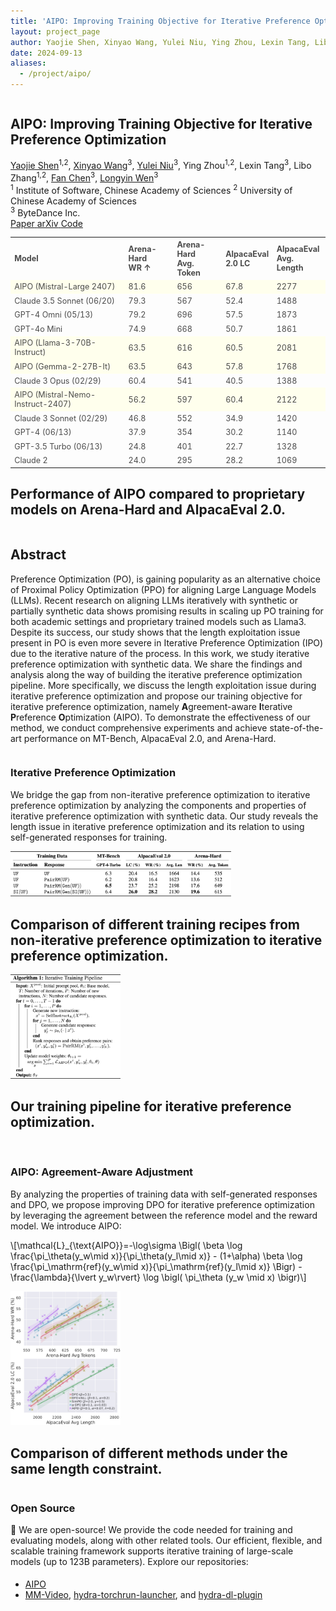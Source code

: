 ```yaml
---
title: 'AIPO: Improving Training Objective for Iterative Preference Optimization'
layout: project_page
author: Yaojie Shen, Xinyao Wang, Yulei Niu, Ying Zhou, Lexin Tang, Libo Zhang, Fan Chen, Longyin Wen
date: 2024-09-13
aliases:
  - /project/aipo/
---
```


<!--more-->

<section class="hero">
  <div class="hero-body">
    <div class="container is-max-desktop">
      <div class="columns is-centered">
        <div class="column has-text-centered">
          <h1 class="title is-1 publication-title">AIPO: Improving Training Objective for Iterative Preference
            Optimization</h1>
          <div class="is-size-5 publication-authors">
            <span class="author-block">
              <a href="https://acherstyx.github.io">Yaojie Shen</a><sup>1,2</sup>,</span>
            <span class="author-block">
              <a href="https://www.linkedin.com/in/xinyaowang/">Xinyao Wang</a><sup>3</sup>,</span>
            <span class="author-block">
              <a href="https://yuleiniu.github.io/">Yulei Niu</a><sup>3</sup>,
            </span>
            <span class="author-block">
              Ying Zhou<sup>1,2</sup>,
            </span>
            <span class="author-block">
              Lexin Tang<sup>3</sup>,
            </span>
            <span class="author-block">
              Libo Zhang<sup>1,2</sup>,
            </span>
            <span class="author-block">
              <a href="https://www.linkedin.com/in/fan-chen-42732438">Fan Chen</a><sup>3</sup>,
            </span>
            <span class="author-block">
              <a href="https://scholar.google.com/citations?user=PO9WFl0AAAAJ&hl=en">Longyin Wen</a><sup>3</sup>
            </span>
          </div>
          <div class="is-size-5 publication-authors">
            <span class="author-block"><sup>1</sup> Institute of Software, Chinese Academy of Sciences</span>
            <span class="author-block"><sup>2</sup> University of Chinese Academy of Sciences</span><br>
            <span class="author-block"><sup>3</sup> ByteDance Inc.</span>
          </div>
          <div class="column has-text-centered">
            <div class="publication-links">
              <span class="link-block">
                <a href="https://arxiv.org/pdf/2409.08845" class="external-link button is-normal is-rounded is-dark">
                  <span class="icon">
                    <i class="fas fa-file-pdf"></i>
                  </span>
                  <span>Paper</span>
                </a>
              </span>
              <span class="link-block">
                <a href="https://arxiv.org/abs/2409.08845" class="external-link button is-normal is-rounded is-dark">
                  <span class="icon">
                    <i class="ai ai-arxiv"></i>
                  </span>
                  <span>arXiv</span>
                </a>
              </span>
              <span class="link-block">
                <a href="https://github.com/bytedance/AIPO" class="external-link button is-normal is-rounded is-dark">
                  <span class="icon">
                    <i class="fab fa-github"></i>
                  </span>
                  <span>Code</span>
                </a>
              </span>
            </div>
          </div>
        </div>
      </div>
    </div>
  </div>
</section>

<section class="hero teaser">
  <div class="container is-max-desktop">
    <div class="columns is-centered">
      <div class="column is-full-width">
        <div class="content has-text-centered">
          <table style="font-size: 0.9em;">
            <tr>
              <td><b>Model</b></td>
              <td><b>Arena-Hard<br>WR &uarr;</b></td>
              <td><b>Arena-Hard<br>Avg. Token</b></td>
              <td><b>AlpacaEval<br>2.0 LC</b></td>
              <td><b>AlpacaEval<br>Avg. Length</b></td>
            </tr>
            <tr class="ours">
              <td>AIPO (Mistral-Large 2407)</td>
              <td>81.6</td>
              <td>656</td>
              <td>67.8</td>
              <td>2277</td>
            </tr>
            <tr>
              <td>Claude 3.5 Sonnet (06/20)</td>
              <td>79.3</td>
              <td>567</td>
              <td>52.4</td>
              <td>1488</td>
            </tr>
            <tr>
              <td>GPT-4 Omni (05/13)</td>
              <td>79.2</td>
              <td>696</td>
              <td>57.5</td>
              <td>1873</td>
            </tr>
            <tr>
              <td>GPT-4o Mini</td>
              <td>74.9</td>
              <td>668</td>
              <td>50.7</td>
              <td>1861</td>
            </tr>
            <tr class="ours">
              <td>AIPO (Llama-3-70B-Instruct)</td>
              <td>63.5</td>
              <td>616</td>
              <td>60.5</td>
              <td>2081</td>
            </tr>
            <tr class="ours">
              <td>AIPO (Gemma-2-27B-It)</td>
              <td>63.5</td>
              <td>643</td>
              <td>57.8</td>
              <td>1768</td>
            </tr>
            <tr>
              <td>Claude 3 Opus (02/29)</td>
              <td>60.4</td>
              <td>541</td>
              <td>40.5</td>
              <td>1388</td>
            </tr>
            <tr class="ours">
              <td>AIPO (Mistral-Nemo-Instruct-2407)</td>
              <td>56.2</td>
              <td>597</td>
              <td>60.4</td>
              <td>2122</td>
            </tr>
            <tr>
              <td>Claude 3 Sonnet (02/29)</td>
              <td>46.8</td>
              <td>552</td>
              <td>34.9</td>
              <td>1420</td>
            </tr>
            <tr>
              <td>GPT-4 (06/13)</td>
              <td>37.9</td>
              <td>354</td>
              <td>30.2</td>
              <td>1140</td>
            </tr>
            <tr>
              <td>GPT-3.5 Turbo (06/13)</td>
              <td>24.8</td>
              <td>401</td>
              <td>22.7</td>
              <td>1328</td>
            </tr>
            <tr>
              <td>Claude 2</td>
              <td>24.0</td>
              <td>295</td>
              <td>28.2</td>
              <td>1069</td>
            </tr>
          </table>
        </div>
        <h2 class="subtitle has-text-centered">
          Performance of AIPO compared to proprietary models on Arena-Hard and AlpacaEval 2.0.
        </h2>
      </div>
    </div>
  </div>
</section>

<section class="section">
  <div class="container is-max-desktop">
    <div class="columns is-centered has-text-centered">
      <div class="column is-four-fifths">
        <h2 class="title is-3">Abstract</h2>
        <div class="content has-text-justified">
          <p>
            Preference Optimization (PO), is gaining popularity as an alternative choice of Proximal Policy Optimization
            (PPO) for aligning Large Language Models (LLMs). Recent research on aligning LLMs iteratively with synthetic
            or partially synthetic data shows promising results in scaling up PO training for both academic settings and
            proprietary trained models such as Llama3. Despite its success, our study shows that the length exploitation
            issue present in PO is even more severe in Iterative Preference Optimization (IPO) due to the iterative
            nature of the process. In this work, we study iterative preference optimization with synthetic data. We
            share the findings and analysis along the way of building the iterative preference optimization pipeline.
            More specifically, we discuss the length exploitation issue during iterative preference optimization and
            propose our training objective for iterative preference optimization, namely <b>A</b>greement-aware
            <b>I</b>terative <b>P</b>reference <b>O</b>ptimization (AIPO). To demonstrate the effectiveness of our
            method, we conduct comprehensive experiments and achieve state-of-the-art performance on MT-Bench,
            AlpacaEval 2.0, and Arena-Hard.
          </p>
        </div>
      </div>
    </div>
  </div>
</section>

<section class="section">
  <div class="container is-max-desktop">
    <div class="columns is-centered">
      <div class="column is-full-width">
        <h3 class="title is-4">Iterative Preference Optimization</h3>
        <div class="content has-text-justified">
          <p>
            We bridge the gap from non-iterative preference optimization to iterative preference optimization by
            analyzing the components and properties of iterative preference optimization with synthetic data. Our study
            reveals the length issue in iterative preference optimization and its relation to using self-generated
            responses for training.
          </p>
        </div>
        <div class="columns is-centered">
          <div class="column has-text-centered">
            <img src="images/recipes.jpg" width="70%">
            <h2 class="subtitle has-text-centered">
              Comparison of different training recipes from non-iterative preference optimization to iterative
              preference optimization.
            </h2>
          </div>
        </div>
        <div class="columns is-centered">
          <div class="column has-text-centered">
            <img src="images/algorithm.jpg" width="35%">
            <h2 class="subtitle has-text-centered">
              Our training pipeline for iterative preference optimization.
            </h2>
          </div>
        </div>
      </div>
    </div>
  </div>
  <br>
  <div class="container is-max-desktop">
    <div class="columns is-centered">
      <div class="column is-full-width">
        <h3 class="title is-4">AIPO: Agreement-Aware Adjustment</h3>
        <div class="content has-text-justified">
          <p>
            By analyzing the properties of training data with self-generated responses and DPO, we propose improving DPO
            for iterative preference optimization by leveraging the agreement between the reference model and the reward
            model. We introduce AIPO:
          </p>
          <p>
            \[\mathcal{L}_{\text{AIPO}}=-\log\sigma \Bigl( \beta \log \frac{\pi_\theta(y_w\mid x)}{\pi_\theta(y_l\mid
            x)} - (1+\alpha) \beta \log \frac{\pi_\mathrm{ref}(y_w\mid x)}{\pi_\mathrm{ref}(y_l\mid x)} \Bigr) -
            \frac{\lambda}{\lvert y_w\rvert} \log \bigl( \pi_\theta (y_w \mid x) \bigr)\]
          </p>
        </div>
        <div class="columns is-centered">
          <div class="column has-text-centered">
            <img src="images/by_length.jpg" width="35%">
            <h2 class="subtitle has-text-centered">
              Comparison of different methods under the same length constraint.
            </h2>
          </div>
        </div>
      </div>
    </div>
  </div>

  <div class="container is-max-desktop">
    <div class="columns is-centered">
      <div class="column is-full-width">
        <h3 class="title is-4">Open Source</h3>
        <p>
          🌟 We are open-source! We provide the code needed for training and evaluating models, along with other related
          tools. Our efficient, flexible, and scalable training framework supports iterative training of large-scale
          models (up to 123B parameters). Explore our repositories:
        </p>
        <ul style='padding-top: 5px'>
          <li><a href="https://github.com/bytedance/AIPO">AIPO</a></li>
          <li>
            <a href="https://github.com/acherstyx/MM-Video">MM-Video</a>,
            <a href="https://github.com/acherstyx/hydra-torchrun-launcher">hydra-torchrun-launcher</a>, and
            <a href="https://github.com/acherstyx/hydra-dl-plugin">hydra-dl-plugin</a>
          </li>
        </ul>
      </div>
    </div>
  </div>

</section>

<style>
  table tr td:first-child {
    text-align: left;
  }

  table tr.ours {
    background-color: rgb(255, 255, 237);
  }

  table tr td {
    color: rgb(75, 75, 75);
    padding-top: 0.3em !important;
    padding-bottom: 0.3em !important;
  }
</style>